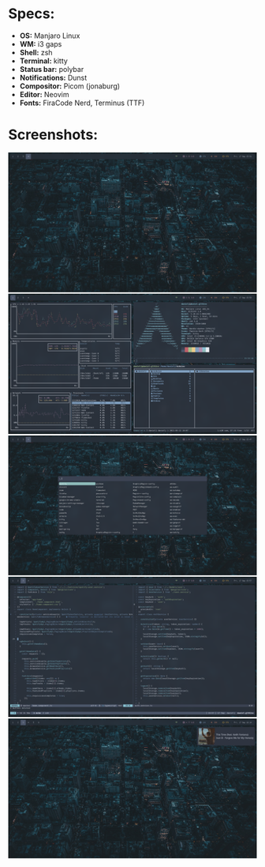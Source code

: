 # Specs:

- **OS:** Manjaro Linux
- **WM:** i3 gaps
- **Shell:** zsh
- **Terminal:** kitty
- **Status bar:** polybar
- **Notifications:** Dunst
- **Compositor:** Picom (jonaburg)
- **Editor:** Neovim
- **Fonts:** FiraCode Nerd, Terminus (TTF)

# Screenshots:

![](./1.png)
![](./2.png)
![](./3.png)
![](./4.png)
![](./5.png)
